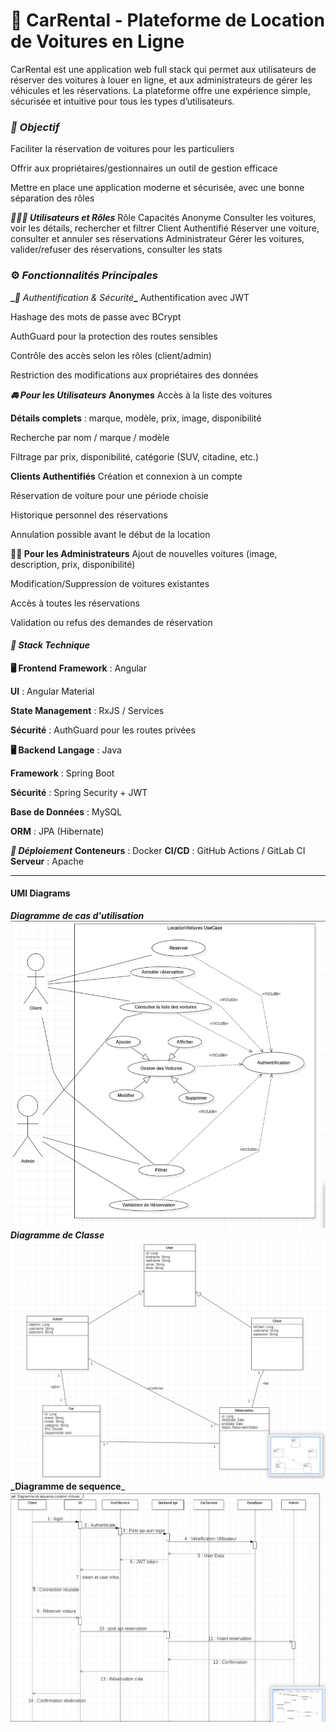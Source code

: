 # **🚗 CarRental - Plateforme de Location de Voitures en Ligne**

CarRental est une application web full stack qui permet aux utilisateurs de réserver des voitures à louer en ligne, et aux administrateurs de gérer les véhicules et les réservations. La plateforme offre une expérience simple, sécurisée et intuitive pour tous les types d’utilisateurs.

### _**🎯 Objectif**_

Faciliter la réservation de voitures pour les particuliers

Offrir aux propriétaires/gestionnaires un outil de gestion efficace

Mettre en place une application moderne et sécurisée, avec une bonne séparation des rôles

**_🧑‍🤝‍🧑 Utilisateurs et Rôles_**
Rôle	Capacités
Anonyme	Consulter les voitures, voir les détails, rechercher et filtrer
Client Authentifié	Réserver une voiture, consulter et annuler ses réservations
Administrateur	Gérer les voitures, valider/refuser des réservations, consulter les stats

### ⚙**_️ Fonctionnalités Principales_**

**_**_🔐 Authentification & Sécurité_**_**
Authentification avec JWT

Hashage des mots de passe avec BCrypt

AuthGuard pour la protection des routes sensibles

Contrôle des accès selon les rôles (client/admin)

Restriction des modifications aux propriétaires des données

**_🚘 Pour les Utilisateurs_**
**Anonymes**
Accès à la liste des voitures

**Détails complets** : marque, modèle, prix, image, disponibilité

Recherche par nom / marque / modèle

Filtrage par prix, disponibilité, catégorie (SUV, citadine, etc.)

**Clients Authentifiés**
Création et connexion à un compte

Réservation de voiture pour une période choisie

Historique personnel des réservations

Annulation possible avant le début de la location

**🧑‍💼 Pour les Administrateurs**
Ajout de nouvelles voitures (image, description, prix, disponibilité)

Modification/Suppression de voitures existantes

Accès à toutes les réservations

Validation ou refus des demandes de réservation

#### **_🧱 Stack Technique_**

**🖥️ Frontend**
**Framework** : Angular

**UI** : Angular Material

**State Management** : RxJS / Services

**Sécurité** : AuthGuard pour les routes privées

**🖥️ Backend**
**Langage** : Java

**Framework** : Spring Boot

**Sécurité** : Spring Security + JWT

**Base de Données** : MySQL

**ORM** : JPA (Hibernate)

**_🚀 Déploiement_**
**Conteneurs** : Docker
**CI/CD** : GitHub Actions / GitLab CI
**Serveur** : Apache

----------------------------------------------------------------------------------------------------------------------

#### **UMl Diagrams**

**_Diagramme de cas d'utilisation_**
![Diagrammes de cas d'utilisation](Diagrammes/diagramme%20de%20cas%20d'utilisation.png)
**_Diagramme de Classe_**
![Diagrammes de classe](Diagrammes/diagramme%20de%20classe.png)
**_Diagramme de sequence**_ 
![Diagrammes de séquence](Diagrammes/diagramme%20de%20sequence.png)